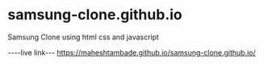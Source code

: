 # samsung-clone.github.io
Samsung Clone using html css and javascript

----live link---
https://maheshtambade.github.io/samsung-clone.github.io/

